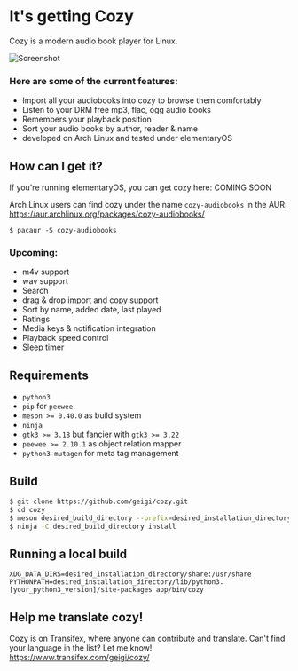 # It's getting Cozy

Cozy is a modern audio book player for Linux. 

![Screenshot](https://raw.githubusercontent.com/geigi/cozy/img/img/screenshot.png)

### Here are some of the current features:
- Import all your audiobooks into cozy to browse them comfortably
- Listen to your DRM free mp3, flac, ogg audio books
- Remembers your playback position
- Sort your audio books by author, reader & name
- developed on Arch Linux and tested under elementaryOS

## How can I get it?
If you're running elementaryOS, you can get cozy here: COMING SOON


<!--p align="center">
  <a href="https://appcenter.elementary.io/com.github.geigi.cozy">
  <img src="https://appcenter.elementary.io/badge.svg" alt="Get it on AppCenter">
  </a>
</p-->


Arch Linux users can find cozy under the name `cozy-audiobooks` in the AUR:
https://aur.archlinux.org/packages/cozy-audiobooks/
```
$ pacaur -S cozy-audiobooks
```

### Upcoming:
- m4v support
- wav support
- Search
- drag & drop import and copy support
- Sort by name, added date, last played
- Ratings
- Media keys & notification integration
- Playback speed control
- Sleep timer

## Requirements
- `python3`
- `pip` for `peewee`
- `meson >= 0.40.0` as build system
- `ninja`
- `gtk3 >= 3.18` but fancier with `gtk3 >= 3.22`
- `peewee >= 2.10.1` as object relation mapper
- `python3-mutagen` for meta tag management

## Build
```bash
$ git clone https://github.com/geigi/cozy.git
$ cd cozy
$ meson desired_build_directory --prefix=desired_installation_directory
$ ninja -C desired_build_directory install
```

## Running a local build
```
XDG_DATA_DIRS=desired_installation_directory/share:/usr/share PYTHONPATH=desired_installation_directory/lib/python3.[your_python3_version]/site-packages app/bin/cozy
```

## Help me translate cozy!
Cozy is on Transifex, where anyone can contribute and translate. Can't find your language in the list? Let me know!
https://www.transifex.com/geigi/cozy/

